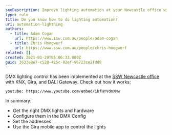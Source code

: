 ```yaml
---
seoDescription: Improve lighting automation at your Newcastle office with DMX control, KNX integration and Gira mobile app.
type: rule
title: Do you know how to do lighting automation?
uri: automation-lightning
authors:
  - title: Adam Cogan
    url: https://www.ssw.com.au/people/adam-cogan
  - title: Chris Hoogwerf
    url: https://www.ssw.com.au/people/chris-hoogwerf
related: []
created: 2021-01-20T05:06:33.000Z
guid: 3633a8e7-c520-425c-82ef-96723ce2fdd0
---
```


DMX lighting control has been implemented at the [SSW Newcastle office](https://www.ssw.com.au/ssw/Company/Offices/Newcastle/) with KNX, Gira, and DALI Gateway. Check out how it works:

`youtube: https://www.youtube.com/embed/ihfHYVdmXMw`

<!--endintro-->

In summary:

* Get the right DMX lights and hardware
* Configure them in the DMX Config
* Set the addresses
* Use the Gira mobile app to control the lights
